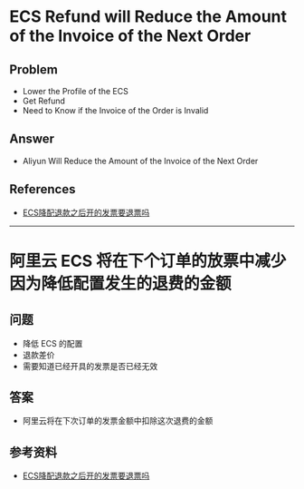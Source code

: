 # ECS Refund will Reduce the Amount of the Invoice of the Next Order

## Problem
* Lower the Profile of the ECS
* Get Refund
* Need to Know if the Invoice of the Order is Invalid

## Answer
* Aliyun Will Reduce the Amount of the Invoice of the Next Order

## References
* [ECS降配退款之后开的发票要退票吗](https://developer.aliyun.com/ask/29387)

-----------------

# 阿里云 ECS 将在下个订单的放票中减少因为降低配置发生的退费的金额

## 问题
* 降低 ECS 的配置
* 退款差价
* 需要知道已经开具的发票是否已经无效

## 答案
* 阿里云将在下次订单的发票金额中扣除这次退费的金额

## 参考资料
* [ECS降配退款之后开的发票要退票吗](https://developer.aliyun.com/ask/29387)
